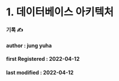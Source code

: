 # 1. 데이터베이스 아키텍처

**기록 ✍️**

#### author : jung yuha

#### **first Registered : 2022-04-12**

#### last modified : **2022-04-12**
